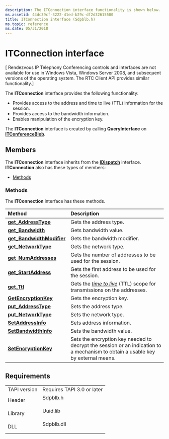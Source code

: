 ```yaml
---
description: The ITConnection interface functionality is shown below.
ms.assetid: 44dc39cf-3222-41ed-b29c-df2d32615500
title: ITConnection interface (Sdpblb.h)
ms.topic: reference
ms.date: 05/31/2018
---
```


# ITConnection interface

\[ Rendezvous IP Telephony Conferencing controls and interfaces are not available for use in Windows Vista, Windows Server 2008, and subsequent versions of the operating system. The RTC Client API provides similar functionality.\]

The **ITConnection** interface provides the following functionality:

-   Provides access to the address and time to live (TTL) information for the session.
-   Provides access to the bandwidth information.
-   Enables manipulation of the encryption key.

The **ITConnection** interface is created by calling **QueryInterface** on [**ITConferenceBlob**](itconferenceblob.md).

## Members

The **ITConnection** interface inherits from the [**IDispatch**](/windows/win32/api/oaidl/nn-oaidl-idispatch) interface. **ITConnection** also has these types of members:

-   [Methods](#methods)

### Methods

The **ITConnection** interface has these methods.



| Method                                                               | Description                                                                                                                                    |
|:---------------------------------------------------------------------|:-----------------------------------------------------------------------------------------------------------------------------------------------|
| [**get\_AddressType**](itconnection-get-addresstype.md)             | Gets the address type.<br/>                                                                                                              |
| [**get\_Bandwidth**](itconnection-get-bandwidth.md)                 | Gets bandwidth value.<br/>                                                                                                               |
| [**get\_BandwidthModifier**](itconnection-get-bandwidthmodifier.md) | Gets the bandwidth modifier.<br/>                                                                                                        |
| [**get\_NetworkType**](itconnection-get-networktype.md)             | Gets the network type.<br/>                                                                                                              |
| [**get\_NumAddresses**](itconnection-get-numaddresses.md)           | Gets the number of addresses to be used for the session.<br/>                                                                            |
| [**get\_StartAddress**](itconnection-get-startaddress.md)           | Gets the first address to be used for the session.<br/>                                                                                  |
| [**get\_Ttl**](itconnection-get-ttl.md)                             | Gets the [*time to live*](t-tapgloss.md) (TTL) scope for transmissions on the addresses.<br/> |
| [**GetEncryptionKey**](itconnection-getencryptionkey.md)            | Gets the encryption key.<br/>                                                                                                            |
| [**put\_AddressType**](itconnection-put-addresstype.md)             | Sets the address type.<br/>                                                                                                              |
| [**put\_NetworkType**](itconnection-put-networktype.md)             | Sets the network type.<br/>                                                                                                              |
| [**SetAddressInfo**](itconnection-setaddressinfo.md)                | Sets address information.<br/>                                                                                                           |
| [**SetBandwidthInfo**](itconnection-setbandwidthinfo.md)            | Sets the bandwidth value.<br/>                                                                                                           |
| [**SetEncryptionKey**](itconnection-setencryptionkey.md)            | Sets the encryption key needed to decrypt the session or an indication to a mechanism to obtain a usable key by external means.<br/>     |



 

## Requirements



|                         |                                                                                       |
|-------------------------|---------------------------------------------------------------------------------------|
| TAPI version<br/> | Requires TAPI 3.0 or later<br/>                                                 |
| Header<br/>       | <dl> <dt>Sdpblb.h</dt> </dl>   |
| Library<br/>      | <dl> <dt>Uuid.lib</dt> </dl>   |
| DLL<br/>          | <dl> <dt>Sdpblb.dll</dt> </dl> |



 

